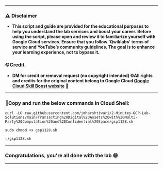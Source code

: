 



---

### ⚠️ Disclaimer
- **This script and guide are provided for  the educational purposes to help you understand the lab services and boost your career. Before using the script, please open and review it to familiarize yourself with Google Cloud services. Ensure that you follow 'Qwiklabs' terms of service and YouTube’s community guidelines. The goal is to enhance your learning experience, not to bypass it.**

### ©Credit
- **DM for credit or removal request (no copyright intended) ©All rights and credits for the original content belong to Google Cloud [Google Cloud Skill Boost website](https://www.cloudskillsboost.google/)** 🙏

---

### 🚨Copy and run the below commands in Cloud Shell:

```
curl -LO raw.githubusercontent.com/imharshtiwari/2-Minutes-GCP-Lab-Solutions/main/Transacting%20Digital%20Assets%20with%20Multi-Party%20Computation%20and%20Confidential%20Space/gsp1128.sh

sudo chmod +x gsp1128.sh

./gsp1128.sh
```
---



### Congratulations, you're all done with the lab 😄

---

